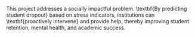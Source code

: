 This project addresses a socially impactful problem. \textbf{By predicting student dropout} based on stress indicators, institutions can \textbf{proactively intervene} and provide help, thereby improving student retention, mental health, and academic success.
